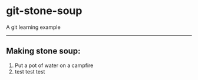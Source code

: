 # git-stone-soup
A git learning example

- - -

## Making stone soup:

1. Put a pot of water on a campfire
2. test test test
